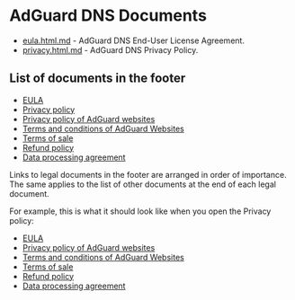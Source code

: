 
# AdGuard DNS Documents

- [eula.html.md](eula.html.md) - AdGuard DNS End-User License Agreement.
- [privacy.html.md](privacy.html.md) - AdGuard DNS Privacy Policy.

## List of documents in the footer

- [EULA](eula.html.md)
- [Privacy policy](privacy.html.md)
- [Privacy policy of AdGuard websites](adguard.com/website-privacy.html.md)
- [Terms and conditions of AdGuard Websites](https://adguard.com/en/terms-and-conditions.html)
- [Terms of sale](https://adguard.com/en/terms-of-sale.html)
- [Refund policy](https://adguard.com/en/terms-of-sale.html)
- [Data processing agreement](https://adguard.com/en/data-processing-agreement.html)

Links to legal documents in the footer are arranged in order of importance. The same applies to the list of other documents at the end of each legal document.

For example, this is what it should look like when you open the Privacy policy:

- [EULA](eula.html.md)
- [Privacy policy of AdGuard websites](adguard.com/website-privacy.html.md)
- [Terms and conditions of AdGuard Websites](https://adguard.com/en/terms-and-conditions.html)
- [Terms of sale](https://adguard.com/en/terms-of-sale.html)
- [Refund policy](https://adguard.com/en/terms-of-sale.html)
- [Data processing agreement](https://adguard.com/en/data-processing-agreement.html)
